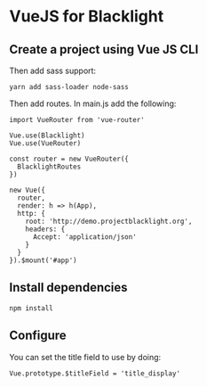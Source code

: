 # VueJS for Blacklight


## Create a project using Vue JS CLI

Then add sass support:
```
yarn add sass-loader node-sass
```

Then add routes. In main.js add the following:
```
import VueRouter from 'vue-router'

Vue.use(Blacklight)
Vue.use(VueRouter)

const router = new VueRouter({
  BlacklightRoutes
})

new Vue({
  router,
  render: h => h(App),
  http: {
    root: 'http://demo.projectblacklight.org',
    headers: {
      Accept: 'application/json'
    }
  }
}).$mount('#app')
```

## Install dependencies

```
npm install
```

## Configure

You can set the title field to use by doing:
```
Vue.prototype.$titleField = 'title_display'
```
